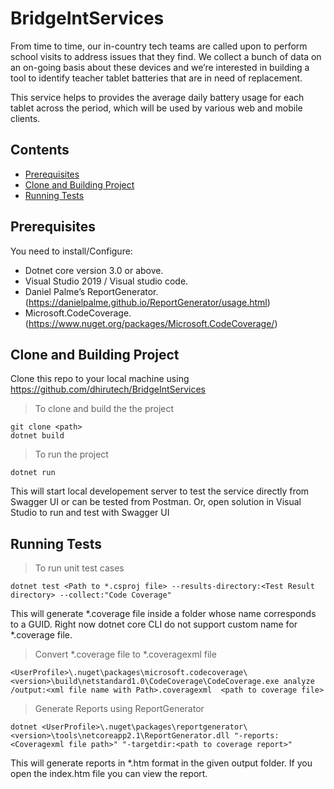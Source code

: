 # BridgeIntServices
From time to time, our in-country tech teams are called upon to perform school visits to address issues that they find. We collect a bunch of data on an on-going basis about these devices and we’re interested in building a tool to identify teacher tablet batteries that are in need of replacement.

This service helps to provides the average daily battery usage for each tablet across the period, which will be used by various web and mobile clients.

## Contents
- [Prerequisites](#prerequisites)
- [Clone and Building Project](#cloneandbuildingproject)
- [Running Tests](#runningtests)

## Prerequisites
You need to install/Configure:
- Dotnet core version 3.0 or above.
- Visual Studio 2019 / Visual studio code.
- Daniel Palme’s ReportGenerator.(https://danielpalme.github.io/ReportGenerator/usage.html)
- Microsoft.CodeCoverage.(https://www.nuget.org/packages/Microsoft.CodeCoverage/)

## Clone and Building Project
Clone this repo to your local machine using https://github.com/dhirutech/BridgeIntServices

> To clone and build the the project

```shell
git clone <path>
dotnet build
```
> To run the project
```shell
dotnet run
```
This will start local developement server to test the service directly from Swagger UI or can be tested from Postman.
Or, open solution in Visual Studio to run and test with Swagger UI

## Running Tests

> To run unit test cases
```shell
dotnet test <Path to *.csproj file> --results-directory:<Test Result directory> --collect:"Code Coverage"
```
This will generate *.coverage file inside a folder whose name corresponds to a GUID. Right now dotnet core CLI do not support custom name for *.coverage file.

> Convert *.coverage file to *.coveragexml file
```shell
<UserProfile>\.nuget\packages\microsoft.codecoverage\<version>\build\netstandard1.0\CodeCoverage\CodeCoverage.exe analyze  /output:<xml file name with Path>.coveragexml  <path to coverage file>
```
> Generate Reports using ReportGenerator
```shell
dotnet <UserProfile>\.nuget\packages\reportgenerator\<version>\tools\netcoreapp2.1\ReportGenerator.dll "-reports:<Coveragexml file path>" "-targetdir:<path to coverage report>"
```
This will generate reports in *.htm format in the given output folder. If you open the index.htm file you can view the report.

